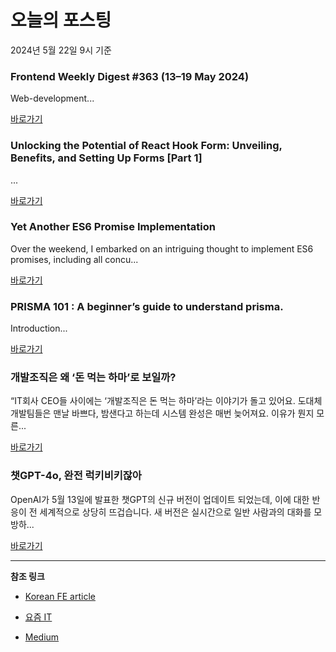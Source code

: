 # 오늘의 포스팅 
2024년 5월 22일 9시 기준 

### Frontend Weekly Digest #363 (13–19 May 2024) 

 Web-development... 

 [바로가기](https://medium.com/m/signin?actionUrl=https%3A%2F%2Fmedium.com%2F_%2Fbookmark%2Fp%2F9f9c46819336&operation=register&redirect=https%3A%2F%2Ffrontender-ua.medium.com%2Ffrontend-weekly-digest-363-13-19-may-2024-9f9c46819336&source=---------0-84----------front_end_development------bookmark_preview----95688316_74f9_4e52_8df5_56fd6bb31387-------) 

### Unlocking the Potential of React Hook Form: Unveiling, Benefits, and Setting Up Forms [Part 1] 

 ... 

 [바로가기](https://medium.com/m/signin?actionUrl=https%3A%2F%2Fmedium.com%2F_%2Fbookmark%2Fp%2Ff031f6667aa9&operation=register&redirect=https%3A%2F%2Fmedium.com%2Fsimform-engineering%2Funlocking-the-potential-of-react-hook-form-unveiling-benefits-and-setting-up-forms-part-1-f031f6667aa9&source=---------0-84----------react------bookmark_preview----b61977f4_8058_4774_be7a_c5e5121e6371-------) 

### Yet Another ES6 Promise Implementation 

 Over the weekend, I embarked on an intriguing thought to implement ES6 promises, including all concu... 

 [바로가기](https://medium.com/m/signin?actionUrl=https%3A%2F%2Fmedium.com%2F_%2Fbookmark%2Fp%2F0f9495d7c0e9&operation=register&redirect=https%3A%2F%2Fblog.stackademic.com%2Fyet-another-es6-promise-implementation-0f9495d7c0e9&source=---------0-84----------javascript------bookmark_preview----38be2db2_c573_4e7b_adca_466645d0b311-------) 

### PRISMA 101 : A beginner’s guide to understand prisma. 

 Introduction... 

 [바로가기](https://medium.com/m/signin?actionUrl=https%3A%2F%2Fmedium.com%2F_%2Fbookmark%2Fp%2F7158bc45af2d&operation=register&redirect=https%3A%2F%2Fmedium.com%2F%40fidelotieno11%2Fprisma-101-a-beginners-guide-to-understand-prisma-7158bc45af2d&source=---------0-84----------typescript------bookmark_preview----ab3e8b60_0970_49c1_97d5_26e3203d48f5-------) 

### 개발조직은 왜 ‘돈 먹는 하마’로 보일까? 

 “IT회사 CEO들 사이에는 ‘개발조직은 돈 먹는 하마’라는 이야기가 돌고 있어요. 도대체 개발팀들은 맨날 바쁘다, 밤샌다고 하는데 시스템 완성은 매번 늦어져요. 이유가 뭔지 모른... 

 [바로가기](https://yozm.wishket.com/magazine/detail/2587/) 

### 챗GPT-4o, 완전 럭키비키잖아 

 OpenAI가 5월 13일에 발표한 챗GPT의 신규 버전이 업데이트 되었는데, 이에 대한 반응이 전 세계적으로 상당히 뜨겁습니다. 새 버전은 실시간으로 일반 사람과의 대화를 모방하... 

 [바로가기](https://yozm.wishket.com/magazine/detail/2588/) 

---

**참조 링크**

- [Korean FE article](https://kofearticle.substack.com) 

- [요즘 IT](https://yozm.wishket.com/magazine) 

- [Medium](https://medium.com) 

